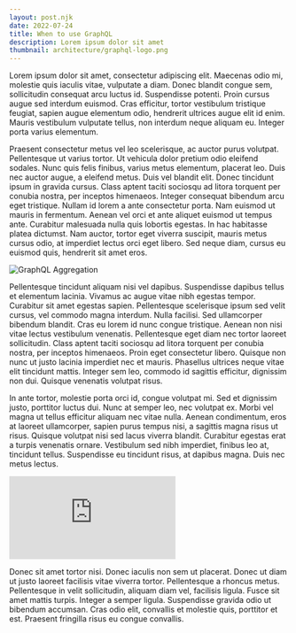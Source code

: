 ```yaml
---
layout: post.njk
date: 2022-07-24
title: When to use GraphQL
description: Lorem ipsum dolor sit amet
thumbnail: architecture/graphql-logo.png
---
```


Lorem ipsum dolor sit amet, consectetur adipiscing elit. Maecenas odio mi, molestie quis iaculis vitae, vulputate a diam. Donec blandit congue sem, sollicitudin consequat arcu luctus id. Suspendisse potenti. Proin cursus augue sed interdum euismod. Cras efficitur, tortor vestibulum tristique feugiat, sapien augue elementum odio, hendrerit ultrices augue elit id enim. Mauris vestibulum vulputate tellus, non interdum neque aliquam eu. Integer porta varius elementum.

Praesent consectetur metus vel leo scelerisque, ac auctor purus volutpat. Pellentesque ut varius tortor. Ut vehicula dolor pretium odio eleifend sodales. Nunc quis felis finibus, varius metus elementum, placerat leo. Duis nec auctor augue, a eleifend metus. Duis vel blandit elit. Donec tincidunt ipsum in gravida cursus. Class aptent taciti sociosqu ad litora torquent per conubia nostra, per inceptos himenaeos. Integer consequat bibendum arcu eget tristique. Nullam id lorem a ante consectetur porta. Nam euismod ut mauris in fermentum. Aenean vel orci et ante aliquet euismod ut tempus ante. Curabitur malesuada nulla quis lobortis egestas. In hac habitasse platea dictumst. Nam auctor, tortor eget viverra suscipit, mauris metus cursus odio, at imperdiet lectus orci eget libero. Sed neque diam, cursus eu euismod quis, hendrerit sit amet eros.

![GraphQL Aggregation](https://imgur.com/zQggcSX.png)

Pellentesque tincidunt aliquam nisi vel dapibus. Suspendisse dapibus tellus et elementum lacinia. Vivamus ac augue vitae nibh egestas tempor. Curabitur sit amet egestas sapien. Pellentesque scelerisque ipsum sed velit cursus, vel commodo magna interdum. Nulla facilisi. Sed ullamcorper bibendum blandit. Cras eu lorem id nunc congue tristique. Aenean non nisi vitae lectus vestibulum venenatis. Pellentesque eget diam nec tortor laoreet sollicitudin. Class aptent taciti sociosqu ad litora torquent per conubia nostra, per inceptos himenaeos. Proin eget consectetur libero. Quisque non nunc ut justo lacinia imperdiet nec et mauris. Phasellus ultrices neque vitae elit tincidunt mattis. Integer sem leo, commodo id sagittis efficitur, dignissim non dui. Quisque venenatis volutpat risus.

In ante tortor, molestie porta orci id, congue volutpat mi. Sed et dignissim justo, porttitor luctus dui. Nunc at semper leo, nec volutpat ex. Morbi vel magna ut tellus efficitur aliquam nec vitae nulla. Aenean condimentum, eros at laoreet ullamcorper, sapien purus tempus nisi, a sagittis magna risus ut risus. Quisque volutpat nisi sed lacus viverra blandit. Curabitur egestas erat a turpis venenatis ornare. Vestibulum sed nibh imperdiet, finibus leo at, tincidunt tellus. Suspendisse eu tincidunt risus, at dapibus magna. Duis nec metus lectus.

<div class="youtube-container">
  <iframe class="youtube-video" src="https://www.youtube.com/embed/eIQh02xuVw4" title="YouTube video player" frameborder="0" allow="accelerometer; autoplay; clipboard-write; encrypted-media; gyroscope; picture-in-picture" allowfullscreen></iframe>
</div>

Donec sit amet tortor nisi. Donec iaculis non sem ut placerat. Donec ut diam ut justo laoreet facilisis vitae viverra tortor. Pellentesque a rhoncus metus. Pellentesque in velit sollicitudin, aliquam diam vel, facilisis ligula. Fusce sit amet mattis turpis. Integer a semper ligula. Suspendisse gravida odio ut bibendum accumsan. Cras odio elit, convallis et molestie quis, porttitor et est. Praesent fringilla risus eu congue convallis.
